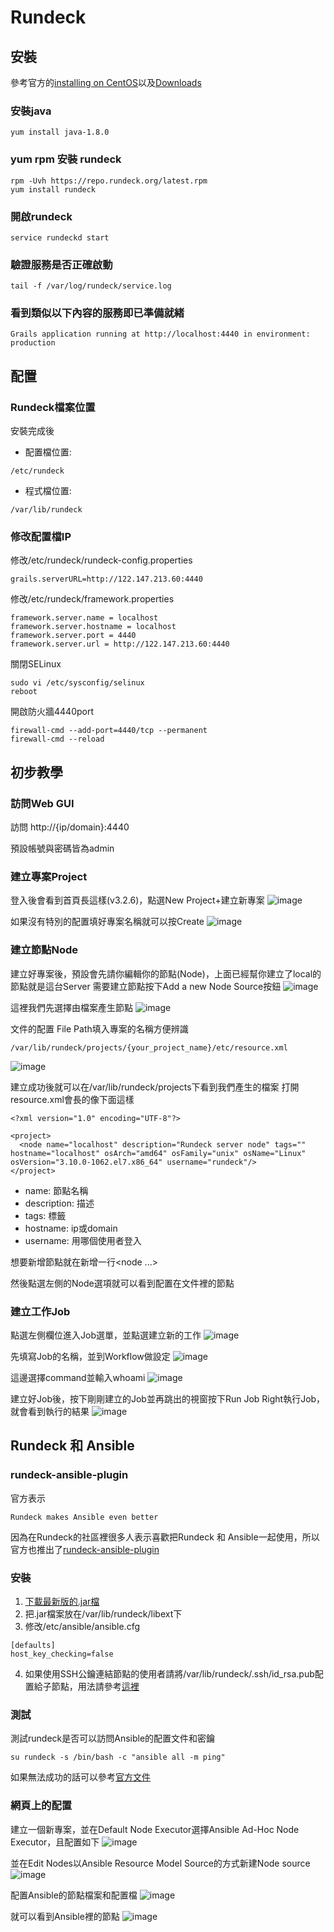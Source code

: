 # Rundeck

## 安裝

參考官方的<a href="https://docs.rundeck.com/docs/administration/install/linux-rpm.html#open-source-rundeck">installing on CentOS</a>以及<a href="https://docs.rundeck.com/downloads.html">Downloads</a>

### 安裝java
```
yum install java-1.8.0
```

### yum rpm 安裝 rundeck
```
rpm -Uvh https://repo.rundeck.org/latest.rpm
yum install rundeck
```

### 開啟rundeck
```
service rundeckd start
```

### 驗證服務是否正確啟動
```
tail -f /var/log/rundeck/service.log
```

### 看到類似以下內容的服務即已準備就緒
```
Grails application running at http://localhost:4440 in environment: production
```

## 配置

### Rundeck檔案位置

安裝完成後

- 配置檔位置:
```
/etc/rundeck
```
- 程式檔位置:
```
/var/lib/rundeck
```

### 修改配置檔IP

修改/etc/rundeck/rundeck-config.properties
```
grails.serverURL=http://122.147.213.60:4440
```

修改/etc/rundeck/framework.properties
```
framework.server.name = localhost
framework.server.hostname = localhost
framework.server.port = 4440
framework.server.url = http://122.147.213.60:4440
```

關閉SELinux
```
sudo vi /etc/sysconfig/selinux
reboot 
```

開啟防火牆4440port
```
firewall-cmd --add-port=4440/tcp --permanent
firewall-cmd --reload
```

## 初步教學

### 訪問Web GUI

訪問 http://{ip/domain}:4440

預設帳號與密碼皆為admin

### 建立專案Project

登入後會看到首頁長這樣(v3.2.6)，點選New Project+建立新專案
![image](img/dashboard.PNG)<br>

如果沒有特別的配置填好專案名稱就可以按Create
![image](img/new_project.PNG)<br>

### 建立節點Node

建立好專案後，預設會先請你編輯你的節點(Node)，上面已經幫你建立了local的節點就是這台Server
需要建立節點按下Add a new Node Source按鈕
![image](img/edit_node.jpg)<br>

這裡我們先選擇由檔案產生節點
![image](img/add_new_node_source.jpg)<br>

文件的配置
File Path填入專案的名稱方便辨識
```
/var/lib/rundeck/projects/{your_project_name}/etc/resource.xml
```
![image](img/add_node_file.png)<br>

建立成功後就可以在/var/lib/rundeck/projects下看到我們產生的檔案
打開resource.xml會長的像下面這樣
```
<?xml version="1.0" encoding="UTF-8"?>

<project>
  <node name="localhost" description="Rundeck server node" tags="" hostname="localhost" osArch="amd64" osFamily="unix" osName="Linux" osVersion="3.10.0-1062.el7.x86_64" username="rundeck"/>
</project>
```
- name: 節點名稱
- description: 描述
- tags: 標籤
- hostname: ip或domain
- username: 用哪個使用者登入

想要新增節點就在<project></project>新增一行<node ...></node>

然後點選左側的Node選項就可以看到配置在文件裡的節點

### 建立工作Job

點選左側欄位進入Job選單，並點選建立新的工作
![image](img/job.jpg)<br>

先填寫Job的名稱，並到Workflow做設定
![image](img/job_workflow.jpg)<br>

這邊選擇command並輸入whoami
![image](img/job-workflow-command.jpg)<br>

建立好Job後，按下剛剛建立的Job並再跳出的視窗按下Run Job Right執行Job，就會看到執行的結果
![image](img/job-result.jpg)<br>


## Rundeck 和 Ansible

### rundeck-ansible-plugin

官方表示
```
Rundeck makes Ansible even better
```
因為在Rundeck的社區裡很多人表示喜歡把Rundeck 和 Ansible一起使用，所以官方也推出了<a href="https://github.com/Batix/rundeck-ansible-plugin">rundeck-ansible-plugin</a>


### 安裝

1. <a href="https://github.com/Batix/rundeck-ansible-plugin/releases">下載最新版的.jar檔</a>
2. 把.jar檔案放在/var/lib/rundeck/libext下
3. 修改/etc/ansible/ansible.cfg
```
[defaults]
host_key_checking=false
```
4. 如果使用SSH公鑰連結節點的使用者請將/var/lib/rundeck/.ssh/id_rsa.pub配置給子節點，用法請參考<a href="https://github.com/leoa12412a/Ansible/blob/master/README.md#%E4%BD%BF%E7%94%A8ssh%E5%85%AC%E9%91%B0%E6%86%91%E8%AD%89">這裡</a>

### 測試 
測試rundeck是否可以訪問Ansible的配置文件和密鑰
```
su rundeck -s /bin/bash -c "ansible all -m ping"
```
如果無法成功的話可以參考<a href="https://github.com/Batix/rundeck-ansible-plugin#requirements">官方文件</a>

### 網頁上的配置
建立一個新專案，並在Default Node Executor選擇Ansible Ad-Hoc Node Executor，且配置如下
![image](img/default_node_executor.jpg)<br>

並在Edit Nodes以Ansible Resource Model Source的方式新建Node source
![image](img/Ansible_Resource_Model_Source.jpg)<br>

配置Ansible的節點檔案和配置檔
![image](img/Ansible_Resource_Model_Source_Setting.jpg)<br>

就可以看到Ansible裡的節點
![image](img/ansible_node.jpg)<br>


